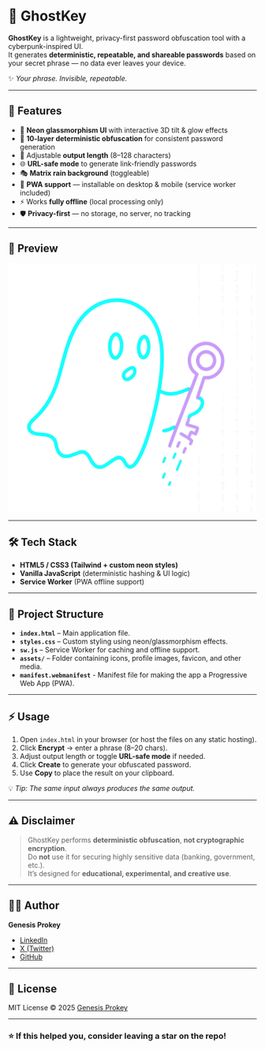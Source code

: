 # 🔑 GhostKey

**GhostKey** is a lightweight, privacy-first password obfuscation tool with a cyberpunk-inspired UI.  
It generates **deterministic, repeatable, and shareable passwords** based on your secret phrase — no data ever leaves your device.

✨ *Your phrase. Invisible, repeatable.*

---

## 🚀 Features

- 🎨 **Neon glassmorphism UI** with interactive 3D tilt & glow effects  
- 🔐 **10-layer deterministic obfuscation** for consistent password generation  
- 📏 Adjustable **output length** (8–128 characters)  
- 🌐 **URL-safe mode** to generate link-friendly passwords  
- 🎭 **Matrix rain background** (toggleable)  
- 📲 **PWA support** — installable on desktop & mobile (service worker included)  
- ⚡ Works **fully offline** (local processing only)  
- 🛡️ **Privacy-first** — no storage, no server, no tracking

---

## 📸 Preview

![GhostKey UI Concept](assets/Profile.png)  


---

## 🛠️ Tech Stack

- **HTML5 / CSS3 (Tailwind + custom neon styles)**  
- **Vanilla JavaScript** (deterministic hashing & UI logic)  
- **Service Worker** (PWA offline support)

---

## 📂 Project Structure

- **`index.html`** – Main application file.
- **`styles.css`** – Custom styling using neon/glassmorphism effects.
- **`sw.js`** – Service Worker for caching and offline support.
- **`assets/`** – Folder containing icons, profile images, favicon, and other media.
- **`manifest.webmanifest`** - Manifest file for making the app a Progressive Web App (PWA).

---

## ⚡ Usage

1. Open `index.html` in your browser (or host the files on any static hosting).  
2. Click **Encrypt** → enter a phrase (8–20 chars).  
3. Adjust output length or toggle **URL-safe mode** if needed.  
4. Click **Create** to generate your obfuscated password.  
5. Use **Copy** to place the result on your clipboard.

💡 *Tip: The same input always produces the same output.*

---

## ⚠️ Disclaimer

> GhostKey performs **deterministic obfuscation**, **not cryptographic encryption**.  
> Do **not** use it for securing highly sensitive data (banking, government, etc.).  
> It’s designed for **educational, experimental, and creative use**.

---

## 👨‍💻 Author

**Genesis Prokey**  
- [LinkedIn](https://www.linkedin.com/in/pritam-banik-7979a0364/)  
- [X (Twitter)](https://x.com/Pritamb95825181)  
- [GitHub](https://github.com/GENESIS-PROKEY)

---

## 📜 License

MIT License © 2025 [Genesis Prokey](https://github.com/GENESIS-PROKEY/GhostKey?tab=License-1-ov-file)

---

### ⭐ If this helped you, consider leaving a star on the repo!

